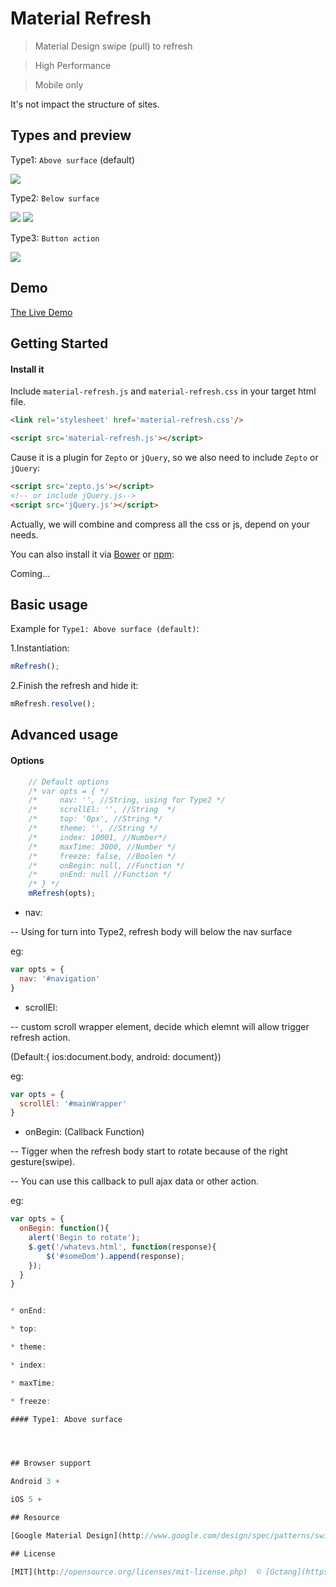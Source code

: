 # Material Refresh

> Material Design swipe (pull) to refresh

> High Performance

> Mobile only

It's not impact the structure of sites.

## Types and preview

Type1: `Above surface` (default)

<img src="https://raw.githubusercontent.com/lightningtgc/material-refresh/gh-pages/styles/images/above.gif" />

Type2: `Below surface`

<img src="https://raw.githubusercontent.com/lightningtgc/material-refresh/gh-pages/styles/images/below.gif" />
 <img src="https://raw.githubusercontent.com/lightningtgc/material-refresh/gh-pages/styles/images/below-color.gif" />

Type3: `Button action`

<img src="https://raw.githubusercontent.com/lightningtgc/material-refresh/gh-pages/styles/images/button-action.gif" />

## Demo

[The Live Demo](http://lightningtgc.github.io/material-refresh/)

## Getting Started

#### Install it

Include `material-refresh.js` and `material-refresh.css` in your target html file.

```html
<link rel='stylesheet' href='material-refresh.css'/>

<script src='material-refresh.js'></script>
```

Cause it is a plugin for `Zepto` or `jQuery`, so we also need to include `Zepto` or `jQuery`:
```html
<script src='zepto.js'></script>
<!-- or include jQuery.js-->
<script src='jQuery.js'></script>
```

Actually, we will combine and compress all the css or js, depend on your needs.

You can also install it via [Bower](https://github.com/bower/bower) or [npm](https://www.npmjs.com/):

Coming...

## Basic usage

Example for `Type1: Above surface (default)`:

1.Instantiation:

```js
mRefresh();
```

2.Finish the refresh and hide it:

```js
mRefresh.resolve();
```

## Advanced usage

#### Options

```js
    // Default options 
    /* var opts = { */
    /*     nav: '', //String, using for Type2 */
    /*     scrollEl: '', //String  */
    /*     top: '0px', //String */
    /*     theme: '', //String */
    /*     index: 10001, //Number*/
    /*     maxTime: 3000, //Number */
    /*     freeze: false, //Boolen */
    /*     onBegin: null, //Function */
    /*     onEnd: null //Function */
    /* } */
    mRefresh(opts);
```

* nav: 

-- Using for turn into Type2, refresh body will below the nav surface
 
eg: 
```js
var opts = {
  nav: '#navigation'
}
```

* scrollEl: 

-- custom scroll wrapper element, decide which elemnt will allow trigger refresh action.

(Default:{ ios:document.body, android: document})

eg: 
```js
var opts = {
  scrollEl: '#mainWrapper'
}
```

* onBegin: (Callback Function)

-- Tigger when the refresh body start to rotate because of the right gesture(swipe). 

-- You can use this callback to pull ajax data or other action.

eg:
```js
var opts = {
  onBegin: function(){
    alert('Begin to rotate');
    $.get('/whatevs.html', function(response){
        $('#someDom').append(response);
    });
  }
}


* onEnd:

* top:

* theme:

* index:

* maxTime:

* freeze:

#### Type1: Above surface




## Browser support

Android 3 +

iOS 5 +

## Resource

[Google Material Design](http://www.google.com/design/spec/patterns/swipe-to-refresh.html#swipe-to-refresh-swipe-to-refresh)

## License

[MIT](http://opensource.org/licenses/mit-license.php)  © [Gctang](https://github.com/lightningtgc)
